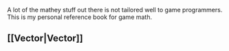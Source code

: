 A lot of the mathey stuff out there is not tailored well to game programmers. This is my personal reference book for game math.

## [[Vector|Vector]]
